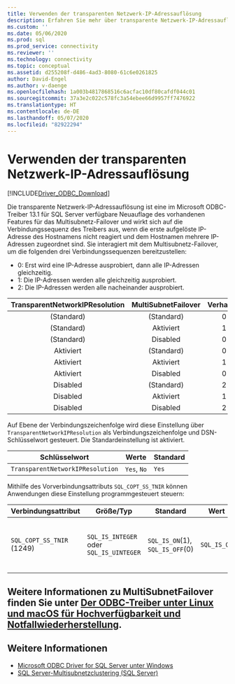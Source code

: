 ```yaml
---
title: Verwenden der transparenten Netzwerk-IP-Adressauflösung
description: Erfahren Sie mehr über transparente Netzwerk-IP-Adressauflösung im ODBC Driver for SQL Server und die Auswirkungen auf das Feature MultiSubnetFailover.
ms.custom: ''
ms.date: 05/06/2020
ms.prod: sql
ms.prod_service: connectivity
ms.reviewer: ''
ms.technology: connectivity
ms.topic: conceptual
ms.assetid: d255208f-d486-4ad3-8080-61c6e0261825
author: David-Engel
ms.author: v-daenge
ms.openlocfilehash: 1a003b4817868516c6acfac10df80cafdf044c01
ms.sourcegitcommit: 37a3e2c022c578fc3a54ebee66d9957ff7476922
ms.translationtype: HT
ms.contentlocale: de-DE
ms.lasthandoff: 05/07/2020
ms.locfileid: "82922294"
---
```

# <a name="using-transparent-network-ip-resolution"></a>Verwenden der transparenten Netzwerk-IP-Adressauflösung
[!INCLUDE[Driver_ODBC_Download](../../includes/driver_odbc_download.md)]

Die transparente Netzwerk-IP-Adressauflösung ist eine im Microsoft ODBC-Treiber 13.1 für SQL Server verfügbare Neuauflage des vorhandenen Features für das Multisubnetz-Failover und wirkt sich auf die Verbindungssequenz des Treibers aus, wenn die erste aufgelöste IP-Adresse des Hostnamens nicht reagiert und dem Hostnamen mehrere IP-Adressen zugeordnet sind. Sie interagiert mit dem Multisubnetz-Failover, um die folgenden drei Verbindungssequenzen bereitzustellen:

* 0: Erst wird eine IP-Adresse ausprobiert, dann alle IP-Adressen gleichzeitig.
* 1: Die IP-Adressen werden alle gleichzeitig ausprobiert.
* 2: Die IP-Adressen werden alle nacheinander ausprobiert.

|TransparentNetworkIPResolution|MultiSubnetFailover|Verhalten|
|:-:|:-:|:-:|
|(Standard)|(Standard)|0|
|(Standard)|Aktiviert|1|
|(Standard)|Disabled|0|
|Aktiviert|(Standard)|0|
|Aktiviert|Aktiviert|1|
|Aktiviert|Disabled|0|
|Disabled|(Standard)|2|
|Disabled|Aktiviert|1|
|Disabled|Disabled|2|

Auf Ebene der Verbindungszeichenfolge wird diese Einstellung über `TransparentNetworkIPResolution` als Verbindungszeichenfolge und DSN-Schlüsselwort gesteuert. Die Standardeinstellung ist aktiviert.

Schlüsselwort|Werte|Standard
-|-|-
`TransparentNetworkIPResolution`|`Yes`, `No`|`Yes`

Mithilfe des Vorverbindungsattributs `SQL_COPT_SS_TNIR` können Anwendungen diese Einstellung programmgesteuert steuern:

Verbindungsattribut|   Größe/Typ|  Standard| Wert| BESCHREIBUNG
-|-|-|-|-
`SQL_COPT_SS_TNIR` (1249)| `SQL_IS_INTEGER` oder `SQL_IS_UINTEGER`| `SQL_IS_ON`(1), `SQL_IS_OFF`(0)|`SQL_IS_ON`|Dieses Attribut aktiviert oder deaktiviert die transparente Netzwerk-IP-Adressauflösung.

<a name="for-more-information-about-multisubnetfailover-see-odbc-driver-on-linux-and-macos---high-availability-and-disaster-recovery"></a>Weitere Informationen zu MultiSubnetFailover finden Sie unter [Der ODBC-Treiber unter Linux und macOS für Hochverfügbarkeit und Notfallwiederherstellung](linux-mac/odbc-driver-on-linux-support-for-high-availability-disaster-recovery.md).
--------------------------------------------------
## <a name="see-also"></a>Weitere Informationen  
* [Microsoft ODBC Driver for SQL Server unter Windows](windows/microsoft-odbc-driver-for-sql-server-on-windows.md)
* [SQL Server-Multisubnetzclustering (SQL Server)](../../sql-server/failover-clusters/windows/sql-server-multi-subnet-clustering-sql-server.md)
